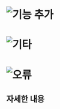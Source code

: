 <!-- 해당 되는 태그만 남겨주세요 -->

# ![기능 추가](https://img.shields.io/badge/기능추가-feature-blue?style=for-the-badge&logo=addThis&logoColor=white)

# ![기타](https://img.shields.io/badge/기타사항-else-green?style=for-the-badge&logo=GitHub&logoColor=white)

# ![오류](https://img.shields.io/badge/오류발생-error-red?style=for-the-badge&logo=Cachet&logoColor=white)

## 자세한 내용

<!-- 자세한 사항을 기록해 주세요 -->
